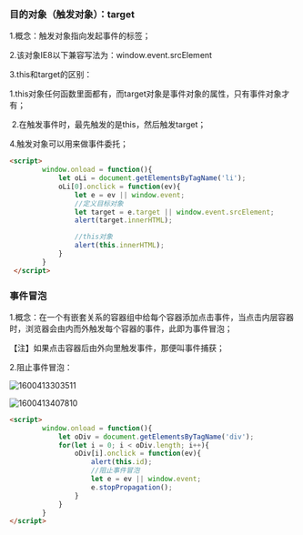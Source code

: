 ### 目的对象（触发对象）：target

1.概念：触发对象指向发起事件的标签；

2.该对象IE8以下兼容写法为：window.event.srcElement

3.this和target的区别：

​	1.this对象任何函数里面都有，而target对象是事件对象的属性，只有事件对象才有；

​	2.在触发事件时，最先触发的是this，然后触发target；

4.触发对象可以用来做事件委托；

```html
<script>
        window.onload = function(){
            let oLi = document.getElementsByTagName('li');
            oLi[0].onclick = function(ev){
                let e = ev || window.event;
                //定义目标对象
                let target = e.target || window.event.srcElement;
                alert(target.innerHTML);

                //this对象
                alert(this.innerHTML);
            }
        }
 </script>
```



### 事件冒泡

1.概念：在一个有嵌套关系的容器组中给每个容器添加点击事件，当点击内层容器时，浏览器会由内而外触发每个容器的事件，此即为事件冒泡；

【注】如果点击容器后由外向里触发事件，那便叫事件捕获；

2.阻止事件冒泡：

![1600413303511](C:\Users\lenovo\AppData\Roaming\Typora\typora-user-images\1600413303511.png)

![1600413407810](C:\Users\lenovo\AppData\Roaming\Typora\typora-user-images\1600413407810.png)

```html
<script>
        window.onload = function(){
            let oDiv = document.getElementsByTagName('div');
            for(let i = 0; i < oDiv.length; i++){
                oDiv[i].onclick = function(ev){
                    alert(this.id);
                    //阻止事件冒泡
                    let e = ev || window.event;
                    e.stopPropagation();
                }
            }
        }
</script>
```



